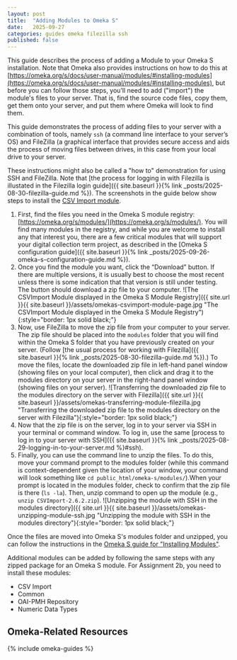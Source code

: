 ```yaml
---
layout: post
title:  "Adding Modules to Omeka S"
date:   2025-09-27
categories: guides omeka filezilla ssh
published: false
---
```



This guide describes the process of adding a Module to your Omeka S installation.
Note that Omeka also provides instructions on how to do this at [https://omeka.org/s/docs/user-manual/modules/#installing-modules](https://omeka.org/s/docs/user-manual/modules/#installing-modules),
but before you can follow those steps, you’ll need to add ("import") the module's files
to your server. That is, find the source code files, copy them, get them onto your server,
and put them where Omeka will look to find them.

This guide demonstrates the process of adding files to your server
with a combination of tools, namely `ssh` (a command line interface to your server’s OS)
and FileZilla (a graphical interface that provides secure access and aids the process of moving files between drives, in this case from your local drive to your server.

These instructions might also be called a "how to" demonstration
for using SSH and FileZilla. Note that [the process for logging in with Filezilla is illustated in the Filezilla login guide]({{ site.baseurl }}{% link _posts/2025-08-30-filezilla-guide.md %}).
The screenshots in the guide below show steps to install the [CSV Import module](https://omeka.org/s/modules/CSVImport/).

1. First, find the files you need in the Omeka S module registry: [https://omeka.org/s/modules/](https://omeka.org/s/modules/).
You will find many modules in the registry, and while you are welcome to install any that interest you,
there are a few critical modules that will support your digital collection term project, as described in the [Omeka S configuration guide]({{ site.baseurl }}{% link _posts/2025-09-26-omeka-s-configuration-guide.md %}).
2. Once you find the module you want, click the “Download” button. If there are multiple versions, it is usually best to choose the most recent unless there is some indication that that version is still under testing. The button should download a zip file to your computer.
![The CSVImport Module displayed in the Omeka S Module Registry]({{ site.url }}{{ site.baseurl }}/assets/omekas-csvimport-module-page.jpg "The CSVImport Module displayed in the Omeka S Module Registry"){:style="border: 1px solid black;"}
3. Now, use FileZilla to move the zip file from your computer to your server.
The zip file should be placed into the `modules` folder that you will find within the Omeka S folder that you have previously created on your server. (Follow [the usual process for working with Filezilla]({{ site.baseurl }}{% link _posts/2025-08-30-filezilla-guide.md %}).) To move the files, locate the downloaded zip file in left-hand panel window (showing files on your local computer), then click and drag it to the modules directory on your server in the right-hand panel window (showing files on your server).
![Transferring the downloaded zip file to the modules directory on the server with Filezilla]({{ site.url }}{{ site.baseurl }}/assets/omekas-transferring-module-filezilla.jpg "Transferring the downloaded zip file to the modules directory on the server with Filezilla"){:style="border: 1px solid black;"}
4. Now that the zip file is on the server, log in to your server via SSH in your terminal or command window.
To log in, use the same [process to log in to your server with SSH]({{ site.baseurl }}{% link _posts/2025-08-29-logging-in-to-your-server.md %}#ssh).
5. Finally, you can use the command line to unzip the files.
To do this, move your command prompt to the modules folder (while this command is context-dependent given the location of your window, your command will look something like `cd public_html/omeka-s/modules/`).When your prompt is located in the modules folder, check to confirm that the zip file is there (`ls -la`). Then, unzip command to open up the module (e.g., `unzip CSVImport-2.6.2.zip`).
![Unzipping the module with SSH in the modules directory]({{ site.url }}{{ site.baseurl }}/assets/omekas-unzipping-module-ssh.jpg "Unzipping the module with SSH in the modules directory"){:style="border: 1px solid black;"}

Once the files are moved into Omeka S's modules folder and unzipped,
you can follow the instructions in the [Omeka S guide for "Installing Modules"](https://omeka.org/s/docs/user-manual/modules/#installing-modules).

Additional modules can be added by following the same steps with any zipped package for an Omeka S module. For Assignment 2b, you need to install these modules:

- CSV Import
- Common
- OAI-PMH Repository
- Numeric Data Types

## Omeka-Related Resources

{% include omeka-guides %}
